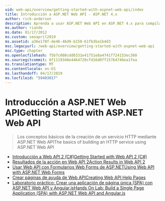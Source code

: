 ```yaml
---
uid: web-api/overview/getting-started-with-aspnet-web-api/index
title: Introducción a ASP.NET Web API - ASP.NET 4.x
author: rick-anderson
description: Aprenda a usar ASP.NET Web API en ASP.NET 4.x para compilar rápidamente servicios HTTP que lleguen a una amplia gama de clientes.
ms.author: riande
ms.date: 01/17/2012
ms.custom: seoapril2019
ms.assetid: a36e178f-de46-46d9-b150-61fb3ba1b4d3
msc.legacyurl: /web-api/overview/getting-started-with-aspnet-web-api
msc.type: chapter
ms.openlocfilehash: f5b7c080cdd6331e41751e8a4741f724153ec360
ms.sourcegitcommit: 0f1119340e4464720cfd16d0ff15764746ea1fea
ms.translationtype: MT
ms.contentlocale: es-ES
ms.lasthandoff: 04/17/2019
ms.locfileid: "59403017"
---
```

# <a name="getting-started-with-aspnet-web-api"></a><span data-ttu-id="6138d-103">Introducción a ASP.NET Web API</span><span class="sxs-lookup"><span data-stu-id="6138d-103">Getting Started with ASP.NET Web API</span></span>

> <span data-ttu-id="6138d-104">Los conceptos básicos de la creación de un servicio HTTP mediante ASP.NET Web API</span><span class="sxs-lookup"><span data-stu-id="6138d-104">The basics of building an HTTP service using ASP.NET Web API</span></span>


- [<span data-ttu-id="6138d-105">Introducción a Web API 2 (C#)</span><span class="sxs-lookup"><span data-stu-id="6138d-105">Getting Started with Web API 2 (C#)</span></span>](tutorial-your-first-web-api.md)
- [<span data-ttu-id="6138d-106">Resultados de la acción en Web API 2</span><span class="sxs-lookup"><span data-stu-id="6138d-106">Action Results in Web API 2</span></span>](action-results.md)
- [<span data-ttu-id="6138d-107">Usar Web API con Formularios Web Forms de ASP.NET</span><span class="sxs-lookup"><span data-stu-id="6138d-107">Using Web API with ASP.NET Web Forms</span></span>](using-web-api-with-aspnet-web-forms.md)
- [<span data-ttu-id="6138d-108">Crear páginas de ayuda de Web API</span><span class="sxs-lookup"><span data-stu-id="6138d-108">Creating Web API Help Pages</span></span>](creating-api-help-pages.md)
- [<span data-ttu-id="6138d-109">Laboratorio práctico: Crear una aplicación de página única (SPA) con ASP.NET Web API y Angular.js</span><span class="sxs-lookup"><span data-stu-id="6138d-109">Hands On Lab: Build a Single Page Application (SPA) with ASP.NET Web API and Angular.js</span></span>](build-a-single-page-application-spa-with-aspnet-web-api-and-angularjs.md)

